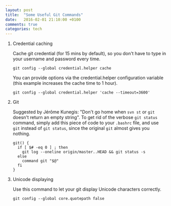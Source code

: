 ```yaml
---
layout: post
title:  "Some Useful Git Commands"
date:   2016-02-01 21:10:00 +0100
comments: true
categories: tech
---
```


1.  Credential caching

    Cache git credential (for 15 mins by default), so you don't have to type in your username and password every time.

        git config --global credential.helper cache
    
    You can provide options via the credential.helper configuration variable (this example increases the cache time to 1 hour).

        git config --global credential.helper 'cache --timeout=3600'

2.  Git 

    Suggested by Jérôme Kunegis: "Don't go home when `svn st` or `git` doesn't return an empty string". To get rid of the verbose `git status` command, simply add this piece of code to your `.bashrc` file, and use `git` instead of `git status`, since the original `git` almost gives you nothing.

        git() {
          if [ $# -eq 0 ] ; then
            git log --oneline origin/master..HEAD && git status -s
          else
            command git "$@"
          fi
        }

3.  Unicode displaying

    Use this command to let your git display Unicode characters correctly.

        git config --global core.quotepath false

